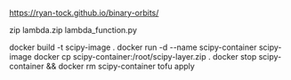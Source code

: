 https://ryan-tock.github.io/binary-orbits/

zip lambda.zip lambda_function.py

docker build -t scipy-image .
docker run -d --name scipy-container scipy-image
docker cp scipy-container:/root/scipy-layer.zip .
docker stop scipy-container && docker rm scipy-container
tofu apply